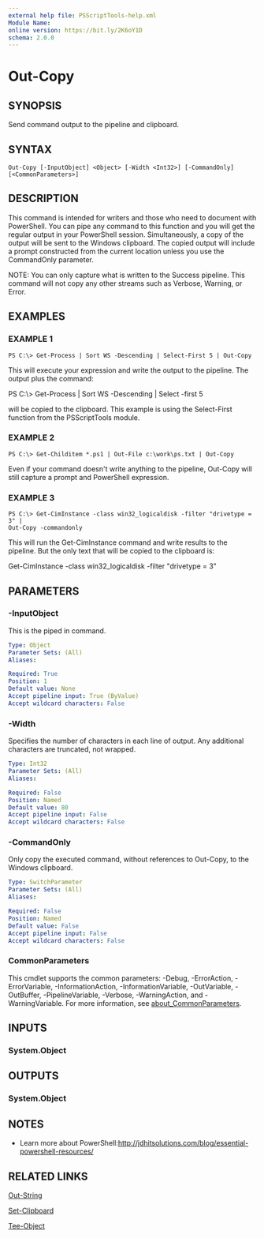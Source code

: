 ```yaml
---
external help file: PSScriptTools-help.xml
Module Name:
online version: https://bit.ly/2K6oY1D
schema: 2.0.0
---
```


# Out-Copy

## SYNOPSIS
Send command output to the pipeline and clipboard.

## SYNTAX

```
Out-Copy [-InputObject] <Object> [-Width <Int32>] [-CommandOnly] [<CommonParameters>]
```

## DESCRIPTION
This command is intended for writers and those who need to document with PowerShell.
You can pipe any command to this function and you will get the regular output in your PowerShell session.
Simultaneously, a copy of the output will be sent to the Windows clipboard.
The copied output will include a prompt constructed from the current location unless you use the CommandOnly parameter.

NOTE: You can only capture what is written to the Success pipeline.
This command will not copy any other streams such as Verbose, Warning, or Error.

## EXAMPLES

### EXAMPLE 1
```
PS C:\> Get-Process | Sort WS -Descending | Select-First 5 | Out-Copy
```

This will execute your expression and write the output to the pipeline.
The output plus the command:

PS C:\\\> Get-Process | Sort WS -Descending | Select -first 5

will be copied to the clipboard.
This example is using the Select-First function from the PSScriptTools module.

### EXAMPLE 2
```
PS C:\> Get-Childitem *.ps1 | Out-File c:\work\ps.txt | Out-Copy
```

Even if your command doesn't write anything to the pipeline, Out-Copy will still capture a prompt and PowerShell expression.

### EXAMPLE 3
```
PS C:\> Get-CimInstance -class win32_logicaldisk -filter "drivetype = 3" |
Out-Copy -commandonly
```

This will run the Get-CimInstance command and write results to the pipeline.
But the only text that will be copied to the clipboard is:

Get-CimInstance -class win32_logicaldisk -filter "drivetype = 3"

## PARAMETERS

### -InputObject
This is the piped in command.

```yaml
Type: Object
Parameter Sets: (All)
Aliases:

Required: True
Position: 1
Default value: None
Accept pipeline input: True (ByValue)
Accept wildcard characters: False
```

### -Width
Specifies the number of characters in each line of output.
Any additional characters are truncated, not wrapped.

```yaml
Type: Int32
Parameter Sets: (All)
Aliases:

Required: False
Position: Named
Default value: 80
Accept pipeline input: False
Accept wildcard characters: False
```

### -CommandOnly
Only copy the executed command, without references to Out-Copy, to the Windows clipboard.

```yaml
Type: SwitchParameter
Parameter Sets: (All)
Aliases:

Required: False
Position: Named
Default value: False
Accept pipeline input: False
Accept wildcard characters: False
```

### CommonParameters
This cmdlet supports the common parameters: -Debug, -ErrorAction, -ErrorVariable, -InformationAction, -InformationVariable, -OutVariable, -OutBuffer, -PipelineVariable, -Verbose, -WarningAction, and -WarningVariable. For more information, see [about_CommonParameters](http://go.microsoft.com/fwlink/?LinkID=113216).

## INPUTS

### System.Object
## OUTPUTS

### System.Object
## NOTES
* Learn more about PowerShell:http://jdhitsolutions.com/blog/essential-powershell-resources/

## RELATED LINKS

[Out-String]()

[Set-Clipboard]()

[Tee-Object]()

